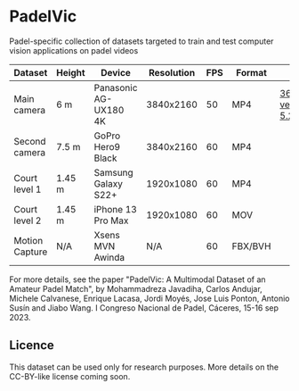 # PadelVic
Padel-specific collection of datasets targeted to train and test computer vision applications on padel videos


| Dataset    | Height | Device              | Resolution | FPS | Format | Link |
|------------|--------|---------------------|------------|-----|--------|------|
| Main camera        | 6 m    | Panasonic AG-UX180 4K | 3840x2160 | 50  | MP4    | [3626x1960 version, 5.2GB](https://www.dropbox.com/scl/fi/hrzytt71wc92zaq8oq0fh/panasonic_final.mp4?rlkey=vhj3rp9xbmxhemmx24bkfnu55&dl=0) |
| Second camera      | 7.5 m  | GoPro Hero9 Black     | 3840x2160 | 60  | MP4    | |
| Court level 1      | 1.45 m | Samsung Galaxy S22+  | 1920x1080 | 60  | MP4    | |
| Court level 2      | 1.45 m | iPhone 13 Pro Max    | 1920x1080 | 60  | MOV    | |
| Motion Capture     | N/A    | Xsens MVN Awinda      | N/A       | 60  | FBX/BVH| |

For more details, see the paper "PadelVic: A Multimodal Dataset of an Amateur Padel Match", by Mohammadreza Javadiha, Carlos Andujar, Michele Calvanese, Enrique Lacasa,
Jordi Moyés, Jose Luis Ponton, Antonio Susín and Jiabo Wang. I Congreso Nacional de Padel, Cáceres, 15-16 sep 2023. 

## Licence
This dataset can be used only for research purposes. More details on the CC-BY-like license coming soon. 
